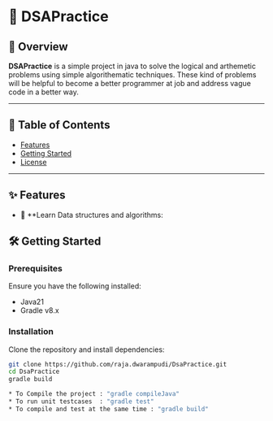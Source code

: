 # 🚀 DSAPractice


## 🌟 Overview
**DSAPractice** is a simple project in java to solve the logical and arthemetic problems using simple algorithematic techniques. These kind of problems will be helpful to become a better programmer at job and address vague code in a better way.

---

## 📖 Table of Contents
- [Features](#features)
- [Getting Started](#getting-started)
- [License](#license)

---

## ✨ Features
- 🚀 **Learn Data structures and algorithms:

## 🛠️ Getting Started

### Prerequisites
Ensure you have the following installed:
- Java21
- Gradle v8.x

### Installation
Clone the repository and install dependencies:
```bash
git clone https://github.com/raja.dwarampudi/DsaPractice.git
cd DsaPractice
gradle build

* To Compile the project : "gradle compileJava"
* To run unit testcases  : "gradle test"
* To compile and test at the same time : "gradle build"


